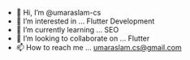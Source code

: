 - 👋 Hi, I’m @umaraslam-cs
- 👀 I’m interested in ... Flutter Development
- 🌱 I’m currently learning ... SEO
- 💞️ I’m looking to collaborate on ... Flutter
- 📫 How to reach me ... umaraslam.cs@gmail.com

<!---
umaraslam-cs/umaraslam-cs is a ✨ special ✨ repository because its `README.md` (this file) appears on your GitHub profile.
You can click the Preview link to take a look at your changes.
--->
